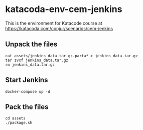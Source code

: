 # katacoda-env-cem-jenkins

This is the environment for Katacode course at https://katacoda.com/conjur/scenarios/cem-jenkins


## Unpack the files
```
cat assets/jenkins_data.tar.gz.parta* > jenkins_data.tar.gz
tar zvxf jenkins_data.tar.gz
rm jenkins_data.tar.gz
```

## Start Jenkins
```
docker-compose up -d
```

## Pack the files
```
cd assets
./package.sh
```
